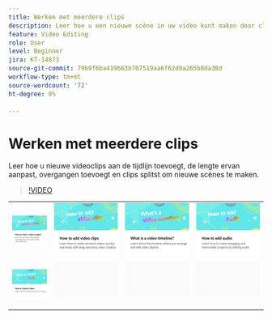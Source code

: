 ```yaml
---
title: Werken met meerdere clips
description: Leer hoe u een nieuwe scène in uw video kunt maken door clips toe te voegen aan de tijdlijn
feature: Video Editing
role: User
level: Beginner
jira: KT-14873
source-git-commit: 79b9f6ba419663b707519aa6f62d0a265b8da38d
workflow-type: tm+mt
source-wordcount: '72'
ht-degree: 0%

---
```


# Werken met meerdere clips

Leer hoe u nieuwe videoclips aan de tijdlijn toevoegt, de lengte ervan aanpast, overgangen toevoegt en clips splitst om nieuwe scènes te maken.

>[!VIDEO](https://video.tv.adobe.com/v/3427091?quality=12&learn=on&hidetitle=true)

<table style="table-layout:fixed">
<tr>
   <td>
         <a href="start-video.md">
            <img alt="Een videoproject starten" src="assets/start-video.png" />
         </a>
   </td>
  <td>
         <a href="add-video-clips.md">
            <img alt="Videoclips toevoegen" src="assets/add-video-clips.png" />
         </a>
   </td>
   <td>
         <a href="video-timeline.md">
            <img alt="Wat is een videotijdlijn?" src="assets/video-timeline.png" />
         </a>
   </td>
   <td>
         <a href="add-audio-video.md">
            <img alt="Audio toevoegen" src="assets/add-audio-video.png" />
         </a>
   </td>
</tr>
<tr>
    <td>
         <a href="export-video.md">
            <img alt="Video exporteren" src="assets/export-video.png" />
         </a>
   </td>
   <td>
    <img alt="Spacer" src="../assets/Gray_thumbnail.png" />
    <div>
    <br>
   </td>
   <td>
    <img alt="Spacer" src="../assets/Gray_thumbnail.png" />
    <div>
    <br>
   </td>
   <td>
    <img alt="Spacer" src="../assets/Gray_thumbnail.png" />
    <div>
    <br>
   </td>
</tr>
</table>
